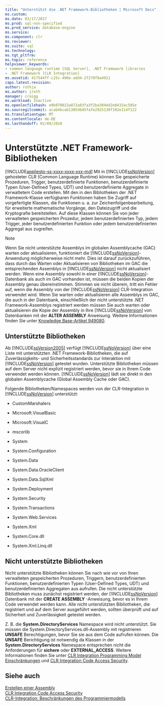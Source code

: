 ```yaml
---
title: "Unterstützt die .NET Framework-Bibliotheken | Microsoft Docs"
ms.custom: 
ms.date: 03/17/2017
ms.prod: sql-non-specified
ms.prod_service: database-engine
ms.service: 
ms.component: clr
ms.reviewer: 
ms.suite: sql
ms.technology: 
ms.tgt_pltfrm: 
ms.topic: reference
helpviewer_keywords:
- common language runtime [SQL Server], .NET Framework libraries
- .NET Framework [CLR Integration]
ms.assetid: 417544ff-c25c-496e-add4-2f278f8a4911
caps.latest.revision: 
author: rothja
ms.author: jroth
manager: craigg
ms.workload: Inactive
ms.openlocfilehash: e9b970822a872a03fa3f2ba3044d2e8432ac595e
ms.sourcegitcommit: acab4bcab1385d645fafe2925130f102e114f122
ms.translationtype: MT
ms.contentlocale: de-DE
ms.lasthandoff: 02/09/2018
---
```

# <a name="supported-net-framework-libraries"></a>Unterstützte .NET Framework-Bibliotheken
[!INCLUDE[appliesto-ss-xxxx-xxxx-xxx-md](../../../includes/appliesto-ss-xxxx-xxxx-xxx-md.md)]
Mit in [!INCLUDE[ssNoVersion](../../../includes/ssnoversion-md.md)] gehosteter CLR (Common Language Runtime) können Sie gespeicherte Prozeduren, Trigger, benutzerdefinierte Funktionen, benutzerdefinierte Typen (User-Defined Types, UDT) und benutzerdefinierte Aggregate in verwaltetem Code erstellen. Mit den in den Bibliotheken der .NET Framework-Klasse verfügbaren Funktionen haben Sie Zugriff auf vorgefertigte Klassen, die Funktionen u. a. zur Zeichenfolgenbearbeitung, für erweiterte mathematische Vorgänge, den Dateizugriff und die Kryptografie bereitstellen. Auf diese Klassen können Sie von jeder verwalteten gespeicherten Prozedur, jedem benutzerdefinierten Typ, jedem Trigger, jeder benutzerdefinierten Funktion oder jedem benutzerdefinierten Aggregat aus zugreifen.  
  
> [!NOTE]  
>  Wenn Sie nicht unterstützte Assemblys im globalen Assemblycache (GAC) warten oder aktualisieren, funktioniert die [!INCLUDE[ssNoVersion](../../../includes/ssnoversion-md.md)]-Anwendung möglicherweise nicht mehr. Dies ist darauf zurückzuführen, dass durch das Warten oder Aktualisieren von Bibliotheken im GAC die entsprechenden Assemblys in [!INCLUDE[ssNoVersion](../../../includes/ssnoversion-md.md)] nicht aktualisiert werden. Wenn eine Assembly sowohl in einer [!INCLUDE[ssNoVersion](../../../includes/ssnoversion-md.md)]-Datenbank als auch im GAC vorhanden ist, müssen die beiden Kopien der Assembly genau übereinstimmen. Stimmen sie nicht überein, tritt ein Fehler auf, wenn die Assembly von der [!INCLUDE[ssNoVersion](../../../includes/ssnoversion-md.md)] CLR-Integration verwendet wird. Wenn Sie warten oder aktualisieren alle Assemblys im GAC, die auch in der Datenbank, einschließlich der nicht unterstützte .NET Framework-Assemblys registriert werden müssen Sie auch warten oder aktualisieren die Kopie der Assembly in Ihre [!INCLUDE[ssNoVersion](../../../includes/ssnoversion-md.md)] von Datenbanken mit der  **ALTER ASSEMBLY** Anweisung. Weitere Informationen finden Sie unter [Knowledge Base-Artikel 949080](http://support.microsoft.com/kb/949080).  
  
## <a name="supported-libraries"></a>Unterstützte Bibliotheken  
 Ab [!INCLUDE[ssVersion2005](../../../includes/ssversion2005-md.md)] verfügt [!INCLUDE[ssNoVersion](../../../includes/ssnoversion-md.md)] über eine Liste mit unterstützten .NET Framework-Bibliotheken, die auf Zuverlässigkeits- und Sicherheitsstandards zur Interaktion mit [!INCLUDE[ssNoVersion](../../../includes/ssnoversion-md.md)] getestet wurden. Unterstützte Bibliotheken müssen auf dem Server nicht explizit registriert werden, bevor sie in Ihrem Code verwendet werden können. [!INCLUDE[ssNoVersion](../../../includes/ssnoversion-md.md)] lädt sie direkt in den globalen Assemblycache (Global Assembly Cache oder GAC).  
  
 Folgende Bibliotheken/Namespaces werden von der CLR-Integration in [!INCLUDE[ssNoVersion](../../../includes/ssnoversion-md.md)] unterstützt:  
  
-   CustomMarshalers  
  
-   Microsoft.VisualBasic  
  
-   Microsoft.VisualC  
  
-   mscorlib  
  
-   System  
  
-   System.Configuration  
  
-   System.Data  
  
-   System.Data.OracleClient  
  
-   System.Data.SqlXml  
  
-   System.Deployment  
  
-   System.Security  
  
-   System.Transactions  
  
-   System.Web.Services  
  
-   System.Xml  
  
-   System.Core.dll  
  
-   System.Xml.Linq.dll  
  
## <a name="unsupported-libraries"></a>Nicht unterstützte Bibliotheken  
 Nicht unterstützte Bibliotheken können Sie nach wie vor von Ihren verwalteten gespeicherten Prozeduren, Triggern, benutzerdefinierten Funktionen, benutzerdefinierten Typen (User-Defined Types, UDT) und benutzerdefinierten Aggregaten aus aufrufen. Die nicht unterstützte Bibliotheken muss zunächst registriert werden, der [!INCLUDE[ssNoVersion](../../../includes/ssnoversion-md.md)] Datenbank mit der **CREATE ASSEMBLY** -Anweisung, bevor es in Ihrem Code verwendet werden kann. Alle nicht unterstützten Bibliotheken, die registriert und auf dem Server ausgeführt werden, sollten überprüft und auf Sicherheit und Zuverlässigkeit getestet werden.  
  
 Z. B. die **System.DirectoryServices** Namespace wird nicht unterstützt. Sie müssen die System.DirectoryServices.dll-Assembly mit registrieren **UNSAFE** Berechtigungen, bevor Sie sie aus dem Code aufrufen können. Die **UNSAFE** Berichtigung ist notwendig da Klassen in der **System.DirectoryServices** Namespace entsprechen nicht die Anforderungen für **sichere** oder  **EXTERNAL_ACCESS**. Weitere Informationen finden Sie unter [CLR Integration Programming Model Einschränkungen](../../../relational-databases/clr-integration/database-objects/clr-integration-programming-model-restrictions.md) und [CLR Integration Code Access Security](../../../relational-databases/clr-integration/security/clr-integration-code-access-security.md).  
  
## <a name="see-also"></a>Siehe auch  
 [Erstellen einer Assembly](../../../relational-databases/clr-integration/assemblies/creating-an-assembly.md)   
 [CLR Integration Code Access Security](../../../relational-databases/clr-integration/security/clr-integration-code-access-security.md)   
 [CLR-Integration: Beschränkungen des Programmiermodells](../../../relational-databases/clr-integration/database-objects/clr-integration-programming-model-restrictions.md)  
  
  
